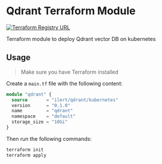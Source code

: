 # Qdrant Terraform Module

[![Terraform Registry URL](https://img.shields.io/badge/terraform-%235835CC.svg?style=for-the-badge&logo=terraform&logoColor=white)](https://registry.terraform.io/modules/ilert/qdrant/kubernetes/latest)

Terraform module to deploy Qdrant vector DB on kubernetes

## Usage

> Make sure you have Terraform installed

Create a `main.tf` file with the following content:

```terraform
module "qdrant" {
  source       = "ilert/qdrant/kubernetes"
  version      = "0.1.0"
  name         = "qdrant"
  namespace    = "default"
  storage_size = "10Gi"
}
```

Then run the following commands:

```sh
terraform init
terraform apply
```

